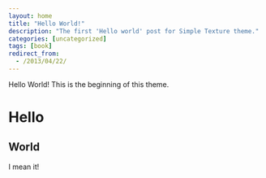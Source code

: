 ```yaml
---
layout: home
title: "Hello World!"
description: "The first 'Hello world' post for Simple Texture theme."
categories: [uncategorized]
tags: [book]
redirect_from:
  - /2013/04/22/
---
```

Hello World! This is the beginning of this theme.

# Hello
## World
I mean it!
